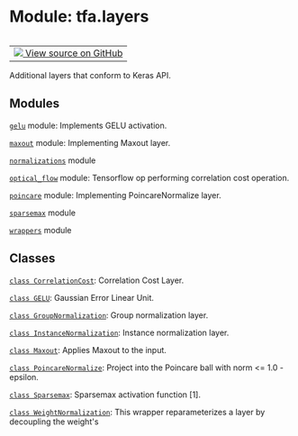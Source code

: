 <div itemscope itemtype="http://developers.google.com/ReferenceObject">
<meta itemprop="name" content="tfa.layers" />
<meta itemprop="path" content="Stable" />
</div>

# Module: tfa.layers


<table class="tfo-notebook-buttons tfo-api" align="left">

<td>
  <a target="_blank" href="https://github.com/tensorflow/addons/tree/r0.7/tensorflow_addons/layers/__init__.py">
    <img src="https://www.tensorflow.org/images/GitHub-Mark-32px.png" />
    View source on GitHub
  </a>
</td></table>



Additional layers that conform to Keras API.



## Modules

[`gelu`](../tfa/layers/gelu.md) module: Implements GELU activation.

[`maxout`](../tfa/layers/maxout.md) module: Implementing Maxout layer.

[`normalizations`](../tfa/layers/normalizations.md) module

[`optical_flow`](../tfa/layers/optical_flow.md) module: Tensorflow op performing correlation cost operation.

[`poincare`](../tfa/layers/poincare.md) module: Implementing PoincareNormalize layer.

[`sparsemax`](../tfa/layers/sparsemax.md) module

[`wrappers`](../tfa/layers/wrappers.md) module

## Classes

[`class CorrelationCost`](../tfa/layers/CorrelationCost.md): Correlation Cost Layer.

[`class GELU`](../tfa/layers/GELU.md): Gaussian Error Linear Unit.

[`class GroupNormalization`](../tfa/layers/GroupNormalization.md): Group normalization layer.

[`class InstanceNormalization`](../tfa/layers/InstanceNormalization.md): Instance normalization layer.

[`class Maxout`](../tfa/layers/Maxout.md): Applies Maxout to the input.

[`class PoincareNormalize`](../tfa/layers/PoincareNormalize.md): Project into the Poincare ball with norm <= 1.0 - epsilon.

[`class Sparsemax`](../tfa/layers/Sparsemax.md): Sparsemax activation function [1].

[`class WeightNormalization`](../tfa/layers/WeightNormalization.md): This wrapper reparameterizes a layer by decoupling the weight's



